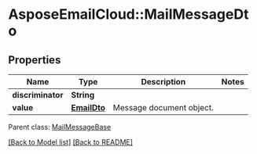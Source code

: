 # AsposeEmailCloud::MailMessageDto
## Properties
Name | Type | Description | Notes
------------ | ------------- | ------------- | -------------
**discriminator** | **String** |  | 
**value** | [**EmailDto**](EmailDto.md) | Message document object.              | 

 Parent class: [MailMessageBase](MailMessageBase.md)

[[Back to Model list]](Models.md) [[Back to README]](README.md)


